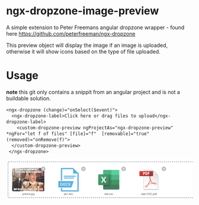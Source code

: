 # ngx-dropzone-image-preview
A simple extension to Peter Freemans angular dropzone wrapper - found here https://github.com/peterfreeman/ngx-dropzone

This preview object will display the image if an image is uploaded, otherwise it will show icons based on the type of file uploaded.

# Usage
**note** this git only contains a snippit from an angular project and is not a buildable solution.  

```
<ngx-dropzone (change)="onSelect($event)">
  <ngx-dropzone-label>Click here or drag files to upload</ngx-dropzone-label>
    <custom-dropzone-preview ngProjectAs="ngx-dropzone-preview" *ngFor="let f of files" [file]="f"  [removable]="true" (removed)="onRemove(f)">
  </custom-dropzone-preview>
 </ngx-dropzone>
 ```

![](https://raw.githubusercontent.com/SharePointPro/ngx-dropzone-image-preview/main/screen%20shot/dropzone-image-preview.PNG)
